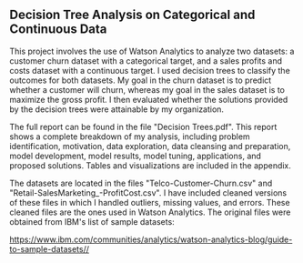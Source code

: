 Decision Tree Analysis on Categorical and Continuous Data
----------------

This project involves the use of Watson Analytics to analyze two datasets: a customer churn dataset with a categorical target, and a sales profits and costs dataset with a continuous target.  I used decision trees to classify the outcomes for both datasets.  My goal in the churn dataset is to predict whether a customer will churn, whereas my goal in the sales dataset is to maximize the gross profit.  I then evaluated whether the solutions provided by the decision trees were attainable by my organization.

The full report can be found in the file "Decision Trees.pdf".  This report shows a complete breakdown of my analysis, including problem identification, motivation, data exploration, data cleansing and preparation, model development, model results, model tuning, applications, and proposed solutions.  Tables and visualizations are included in the appendix.

The datasets are located in the files "Telco-Customer-Churn.csv" and "Retail-SalesMarketing_-ProfitCost.csv".  I have included cleaned versions of these files in which I handled outliers, missing values, and errors.  These cleaned files are the ones used in Watson Analytics.  The original files were obtained from IBM's list of sample datasets:

https://www.ibm.com/communities/analytics/watson-analytics-blog/guide-to-sample-datasets//